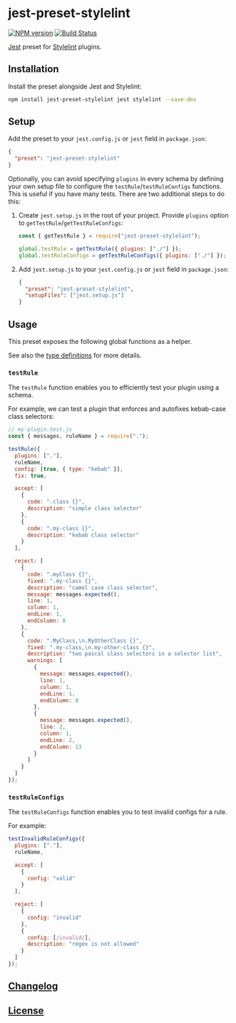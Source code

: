 # jest-preset-stylelint

[![NPM version](https://img.shields.io/npm/v/jest-preset-stylelint.svg)](https://www.npmjs.org/package/jest-preset-stylelint) [![Build Status](https://github.com/stylelint/jest-preset-stylelint/workflows/CI/badge.svg)](https://github.com/stylelint/jest-preset-stylelint/actions)

[Jest](https://jestjs.io/) preset for [Stylelint](https://stylelint.io/) plugins.

## Installation

Install the preset alongside Jest and Stylelint:

```bash
npm install jest-preset-stylelint jest stylelint --save-dev
```

## Setup

Add the preset to your `jest.config.js` or `jest` field in `package.json`:

```json
{
  "preset": "jest-preset-stylelint"
}
```

Optionally, you can avoid specifying `plugins` in every schema by defining your own setup file to configure the `testRule`/`testRuleConfigs` functions.
This is useful if you have many tests. There are two additional steps to do this:

1. Create `jest.setup.js` in the root of your project. Provide `plugins` option to `getTestRule`/`getTestRuleConfigs`:

   ```js
   const { getTestRule } = require("jest-preset-stylelint");

   global.testRule = getTestRule({ plugins: ["./"] });
   global.testRuleConfigs = getTestRuleConfigs({ plugins: ["./"] });
   ```

2. Add `jest.setup.js` to your `jest.config.js` or `jest` field in `package.json`:

   ```json
   {
     "preset": "jest-preset-stylelint",
     "setupFiles": ["jest.setup.js"]
   }
   ```

## Usage

This preset exposes the following global functions as a helper.

See also the [type definitions](index.d.ts) for more details.

### `testRule`

The `testRule` function enables you to efficiently test your plugin using a schema.

For example, we can test a plugin that enforces and autofixes kebab-case class selectors:

```js
// my-plugin.test.js
const { messages, ruleName } = require(".");

testRule({
  plugins: ["."],
  ruleName,
  config: [true, { type: "kebab" }],
  fix: true,

  accept: [
    {
      code: ".class {}",
      description: "simple class selector"
    },
    {
      code: ".my-class {}",
      description: "kebab class selector"
    }
  ],

  reject: [
    {
      code: ".myClass {}",
      fixed: ".my-class {}",
      description: "camel case class selector",
      message: messages.expected(),
      line: 1,
      column: 1,
      endLine: 1,
      endColumn: 8
    },
    {
      code: ".MyClass,\n.MyOtherClass {}",
      fixed: ".my-class,\n.my-other-class {}",
      description: "two pascal class selectors in a selector list",
      warnings: [
        {
          message: messages.expected(),
          line: 1,
          column: 1,
          endLine: 1,
          endColumn: 8
        },
        {
          message: messages.expected(),
          line: 2,
          column: 1,
          endLine: 2,
          endColumn: 13
        }
      ]
    }
  ]
});
```

### `testRuleConfigs`

The `testRuleConfigs` function enables you to test invalid configs for a rule.

For example:

```js
testInvalidRuleConfigs({
  plugins: ["."],
  ruleName,

  accept: [
    {
      config: "valid"
    }
  ],

  reject: [
    {
      config: "invalid"
    },
    {
      config: [/invalid/],
      description: "regex is not allowed"
    }
  ]
});
```

## [Changelog](CHANGELOG.md)

## [License](LICENSE)
